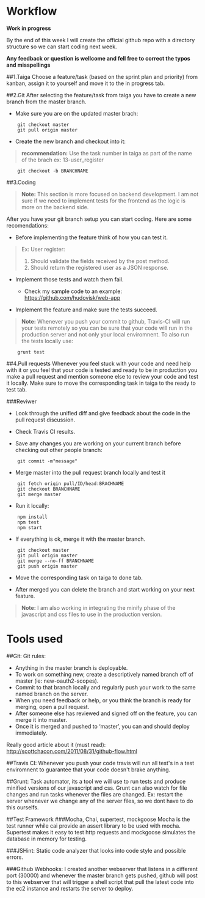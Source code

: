 Workflow
========

**Work in progress**

By the end of this week I will create the official github repo with a directory structure so we can start coding next week.

**Any feedback or question is wellcome and fell free to correct the typos and misspellings**

##1.Taiga
Choose a feature/task (based on the sprint plan and priority) from kanban, assign it to yourself and move it to the in progress tab.

##2.Git
After selecting the feature/task from taiga you have to create a new branch from the master branch.
 
 - Make sure you are on the updated master brach:
```Shell
    git checkout master
    git pull origin master
```

 - Create the new branch and checkout into it:

> **recommendation:** Use the task number in taiga as part of the name of the brach ex: 13-user_register

```Shell
    git checkout -b BRANCHNAME
```

##3.Coding
> **Note:** This section is more focused on backend development.
> I am not sure if we need to implement tests for the frontend as the logic is more 
> on the backend side.

After you have your git branch setup you can start coding. Here are some recomendations:

 - Before implementing the feature think of how you can test it.
>Ex: User register:  
> 1. Should validate the fields received by the post method.  
> 2. Should return the registered user as a JSON response.  
 
 - Implement those tests and watch them fail.
    * Check my sample code to an example: https://github.com/hudovisk/web-app

 - Implement the feature and make sure the tests succeed.

> **Note:** Whenever you push your commit to github, Travis-CI will run your tests remotely 
> so you can be sure that your code will run in the production server and not only your local enviromnent.
> To also run the tests locally use:
```Shell
    grunt test
```

##4.Pull requests
Whenever you feel stuck with your code and need help with it or you feel that your code is tested and ready to be in production you make a pull request and mention someone else to review your code and test it locally. Make sure to move the corresponding task in taiga to the ready to test tab.

###Reviwer
 - Look through the unified diff and give feedback about the code in the pull request discussion.

 - Check Travis CI results.

 - Save any changes you are working on your current branch before checking out other people branch:
```Shell
    git commit -m"message"
```

 - Merge master into the pull request branch locally and test it
```Shell
    git fetch origin pull/ID/head:BRACHNAME
    git checkout BRANCHNAME
    git merge master
```

 - Run it locally:
```Shell
    npm install
    npm test
    npm start
```

 - If everything is ok, merge it with the master branch.
```Shell
    git checkout master
    git pull origin master
    git merge --no-ff BRANCHNAME
    git push origin master
```

 - Move the corresponding task on taiga to done tab.

 - After merged you can delete the branch and start working on your next feature.

>**Note:** I am also working in integrating the minify phase of the javascript and css files to use
> in the production version.


Tools used
==========

##Git:
Git rules:
 - Anything in the master branch is deployable.
 - To work on something new, create a descriptively named branch off of master (ie: new-oauth2-scopes).
 - Commit to that branch locally and regularly push your work to the same named branch on the server.
 - When you need feedback or help, or you think the branch is ready for merging, open a pull request.
 - After someone else has reviewed and signed off on the feature, you can merge it into master.
 - Once it is merged and pushed to ‘master’, you can and should deploy immediately.

Really good article about it (must read): http://scottchacon.com/2011/08/31/github-flow.html

##Travis CI:
Whenever you push your code travis will run all test's in a test enviromnent to guarantee that your code doesn't brake anything.

##Grunt:
Task automator, its a tool we will use to run tests and produce minified versions of our javascript and css. Grunt can also watch for file changes and run tasks whenever the files are changed. Ex: restart the server whenever we change any of the server files, so we dont have to do this ourselfs.

##Test Framework
###Mocha, Chai, supertest, mockgoose
Mocha is the test runner while cai provide an assert library to be used with mocha. Supertest makes it easy to test http requests and mockgoose simulates the database in memory for testing.

###JSHint:
Static code analyzer that looks into code style and possible errors.

###Github Webhooks:
I created another webserver that listens in a different port (30000) and whenever the master branch gets pushed, github will post to this webserver that will trigger a shell script that pull the latest code into the ec2 instance and restarts the server to deploy.

